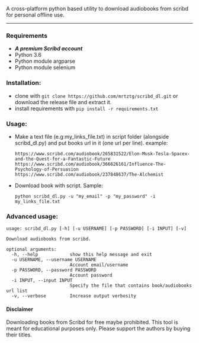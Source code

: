 A cross-platform python based utility to download audiobooks from scribd for personal offline use.
___

### Requirements
* **_A premium Scribd account_**
* Python 3.6
* Python module argparse
* Python module selenium

### Installation:
* clone with ```git clone https://github.com/mrtztg/scribd_dl.git``` or download the release file and extract it.
* install requirements with ```pip install -r requirements.txt```

### Usage:
* Make a text file (e.g:my_links_file.txt) in script folder (alongside scribd_dl.py) and put books url in it (one url per line). example:
  ```
  https://www.scribd.com/audiobook/265831522/Elon-Musk-Tesla-Spacex-and-the-Quest-for-a-Fantastic-Future
  https://www.scribd.com/audiobook/366626161/Influence-The-Psychology-of-Persuasion
  https://www.scribd.com/audiobook/237848637/The-Alchemist
  ```
* Download book with script. Sample:
    ```shell
    python scribd_dl.py -u "my_email" -p "my_password" -i my_links_file.txt
    ```
  
### Advanced usage:
```
usage: scribd_dl.py [-h] [-u USERNAME] [-p PASSWORD] [-i INPUT] [-v]

Download audiobooks from scribd.

optional arguments:
  -h, --help            show this help message and exit
  -u USERNAME, --username USERNAME
                        Account email/username
  -p PASSWORD, --password PASSWORD
                        Account password
  -i INPUT, --input INPUT
                        Specify the file that contains book/audiobooks url list
  -v, --verbose         Increase output verbosity

```

#### Disclaimer
Downloading books from Scribd for free maybe prohibited. This tool is meant for educational purposes only. Please support the authors by buying their titles.